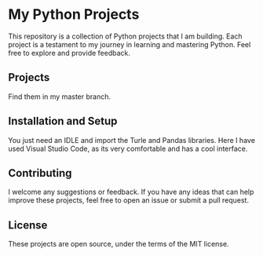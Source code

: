 # My Python Projects

This repository is a collection of Python projects that I am building. Each project is a testament to my journey in learning and mastering Python. Feel free to explore and provide feedback.

## Projects

Find them in my master branch. 

## Installation and Setup

You just need an IDLE and import the Turle and Pandas libraries. Here I have used Visual Studio Code, as its very comfortable and has a cool interface.

## Contributing

I welcome any suggestions or feedback. If you have any ideas that can help improve these projects, feel free to open an issue or submit a pull request.

## License

These projects are open source, under the terms of the MIT license.

